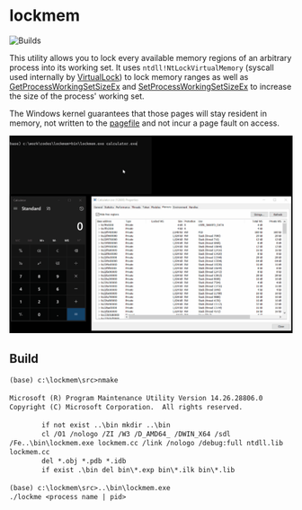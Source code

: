 # lockmem
![Builds](https://github.com/0vercl0k/lockmem/workflows/Builds/badge.svg)

This utility allows you to lock every available memory regions of an arbitrary process into its working set.
It uses `ntdll!NtLockVirtualMemory` (syscall used internally by [VirtualLock](https://docs.microsoft.com/en-us/windows/win32/api/memoryapi/nf-memoryapi-virtuallock)) to lock memory ranges as well as [GetProcessWorkingSetSizeEx](https://docs.microsoft.com/en-us/windows/win32/api/memoryapi/nf-memoryapi-getprocessworkingsetsizeex) and [SetProcessWorkingSetSizeEx](https://docs.microsoft.com/en-us/windows/win32/api/memoryapi/nf-memoryapi-setprocessworkingsetsizeex) to increase the size of the process' working set.

The Windows kernel guarantees that those pages will stay resident in memory, not written to the [pagefile](https://docs.microsoft.com/en-us/windows/client-management/introduction-page-file) and not incur a page fault on access.

![lockmem](pics/lockmem.gif)

## Build

```text
(base) c:\lockmem\src>nmake

Microsoft (R) Program Maintenance Utility Version 14.26.28806.0
Copyright (C) Microsoft Corporation.  All rights reserved.

        if not exist ..\bin mkdir ..\bin
        cl /O1 /nologo /ZI /W3 /D_AMD64_ /DWIN_X64 /sdl /Fe..\bin\lockmem.exe lockmem.cc /link /nologo /debug:full ntdll.lib
lockmem.cc
        del *.obj *.pdb *.idb
        if exist .\bin del bin\*.exp bin\*.ilk bin\*.lib

(base) c:\lockmem\src>..\bin\lockmem.exe
./lockme <process name | pid>
```